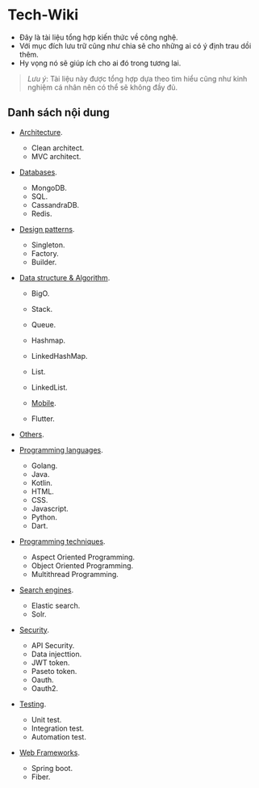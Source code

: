 # Tech-Wiki

- Đây là tài liệu tổng hợp kiến thức về công nghệ.
- Với mục đích lưu trữ cũng như chia sẽ cho những ai có ý định trau dồi thêm.
- Hy vọng nó sẽ giúp ích cho ai đó trong tương lai.

> *Lưu ý*: Tài liệu này được tổng hợp dựa theo tìm hiểu cũng như kinh nghiệm cá nhân nên có thể sẽ không đầy đủ.

## Danh sách nội dung

- [Architecture](./contents/architecture/Overview.md).

  - Clean architect.
  - MVC architect.

- [Databases](./contents/databases/Overview.md).

  - MongoDB.
  - SQL.
  - CassandraDB.
  - Redis.

- [Design patterns](./contents/design-patterns/Overview.md).

  - Singleton.
  - Factory.
  - Builder.

- [Data structure & Algorithm](./contents/dsa/Overview.md).

  - BigO.
  - Stack.
  - Queue.
  - Hashmap.
  - LinkedHashMap.
  - List.
  - LinkedList.

  - [Mobile](./contents/mobile/Overview.md).

  - Flutter.

- [Others](./contents/others/Overview.md).

- [Programming languages](./contents/programming-languages/Overview.md).

  - Golang.
  - Java.
  - Kotlin.
  - HTML.
  - CSS.
  - Javascript.
  - Python.
  - Dart.

- [Programming techniques](./contents/programming-techniques/Overview.md).

  - Aspect Oriented Programming.
  - Object Oriented Programming.
  - Multithread Programming.

- [Search engines](./contents/search-engines/Overview.md).

  - Elastic search.
  - Solr.

- [Security](./contents/security/Overview.md).

  - API Security.
  - Data injecttion.
  - JWT token.
  - Paseto token.
  - Oauth.
  - Oauth2.

- [Testing](./contents/testing).

  - Unit test.
  - Integration test.
  - Automation test.

- [Web Frameworks](./contents/web-frameworks/Overview.md).

  - Spring boot.
  - Fiber.
